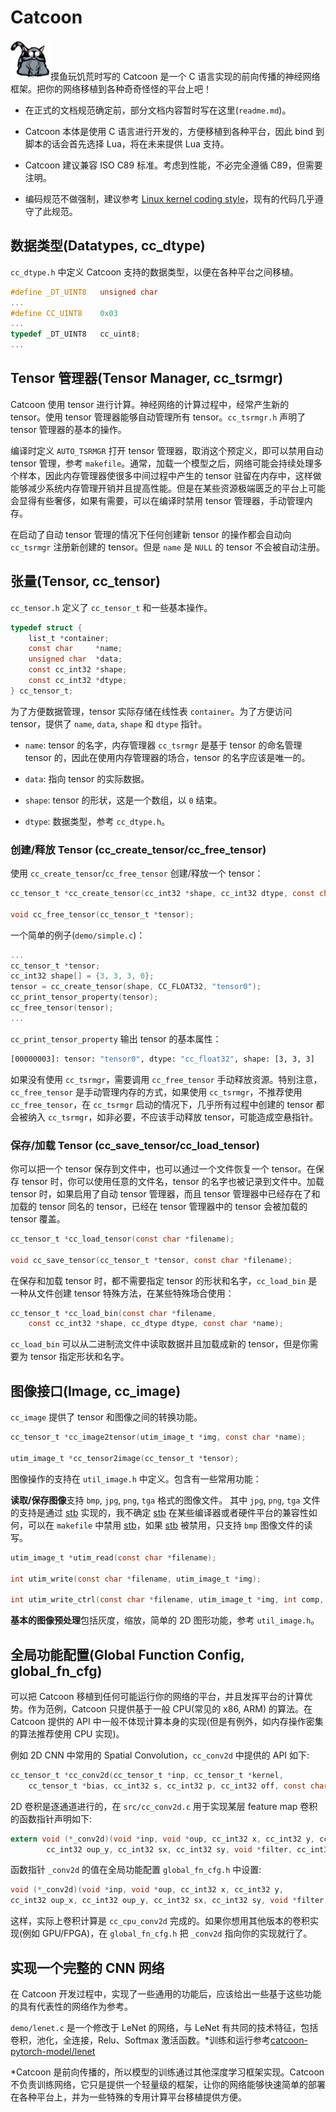 # Catcoon

![catcoon](catcoon.png?raw=ture)摸鱼玩饥荒时写的 Catcoon 是一个 C 语言实现的前向传播的神经网络框架。把你的网络移植到各种奇奇怪怪的平台上吧！

* 在正式的文档规范确定前，部分文档内容暂时写在这里(`readme.md`)。

* Catcoon 本体是使用 C 语言进行开发的，方便移植到各种平台，因此 bind 到脚本的话会首先选择 Lua，将在未来提供 Lua 支持。

* Catcoon 建议兼容 ISO C89 标准。考虑到性能，不必完全遵循 C89，但需要注明。

* 编码规范不做强制，建议参考 [Linux kernel coding style](https://www.kernel.org/doc/html/v4.10/process/coding-style.html)，现有的代码几乎遵守了此规范。

## 数据类型(Datatypes, cc_dtype)

`cc_dtype.h` 中定义 Catcoon 支持的数据类型，以便在各种平台之间移植。

```c
#define _DT_UINT8   unsigned char
...
#define CC_UINT8    0x03
...
typedef _DT_UINT8   cc_uint8;
...
```

## Tensor 管理器(Tensor Manager, cc_tsrmgr)

Catcoon 使用 tensor 进行计算。神经网络的计算过程中，经常产生新的 tensor。使用 tensor 管理器能够自动管理所有 tensor。`cc_tsrmgr.h` 声明了 tensor 管理器的基本的操作。

编译时定义 `AUTO_TSRMGR` 打开 tensor 管理器，取消这个预定义，即可以禁用自动 tensor 管理，参考 `makefile`。通常，加载一个模型之后，网络可能会持续处理多个样本，因此内存管理器使很多中间过程中产生的 tensor 驻留在内存中，这样做能够减少系统内存管理开销并且提高性能。但是在某些资源极端匮乏的平台上可能会显得有些奢侈，如果有需要，可以在编译时禁用 tensor 管理器，手动管理内存。

在启动了自动 tensor 管理的情况下任何创建新 tensor 的操作都会自动向 `cc_tsrmgr` 注册新创建的 tensor。但是 `name` 是 `NULL` 的 tensor 不会被自动注册。

## 张量(Tensor, cc_tensor)

`cc_tensor.h` 定义了 `cc_tensor_t` 和一些基本操作。

```c
typedef struct {
    list_t *container;
	const char     *name;
	unsigned char  *data;
	const cc_int32 *shape;
	const cc_int32 *dtype;
} cc_tensor_t;
```

为了方便数据管理，tensor 实际存储在线性表 `container`。为了方便访问 tensor，提供了 `name`, `data`, `shape` 和 `dtype` 指针。

* `name`: tensor 的名字，内存管理器 `cc_tsrmgr` 是基于 tensor 的命名管理 tensor 的，因此在使用内存管理器的场合，tensor 的名字应该是唯一的。

* `data`: 指向 tensor 的实际数据。

* `shape`: tensor 的形状，这是一个数组，以 `0` 结束。

* `dtype`: 数据类型，参考 `cc_dtype.h`。

### 创建/释放 Tensor (cc_create_tensor/cc_free_tensor)

使用 `cc_create_tensor`/`cc_free_tensor` 创建/释放一个 tensor：

```c
cc_tensor_t *cc_create_tensor(cc_int32 *shape, cc_int32 dtype, const char *name);

void cc_free_tensor(cc_tensor_t *tensor);
```
一个简单的例子(`demo/simple.c`)：

```c
...
cc_tensor_t *tensor;
cc_int32 shape[] = {3, 3, 3, 0};
tensor = cc_create_tensor(shape, CC_FLOAT32, "tensor0");
cc_print_tensor_property(tensor);
cc_free_tensor(tensor);
...
```
`cc_print_tensor_property` 输出 tensor 的基本属性：

```bash
[00000003]: tensor: "tensor0", dtype: "cc_float32", shape: [3, 3, 3]
```
如果没有使用 `cc_tsrmgr`，需要调用 `cc_free_tensor` 手动释放资源。特别注意， `cc_free_tensor` 是手动管理内存的方式，如果使用 `cc_tsrmgr`，不推荐使用 `cc_free_tensor`，在 `cc_tsrmgr` 启动的情况下，几乎所有过程中创建的 tensor 都会被纳入 `cc_tsrmgr`，如非必要，不应该手动释放 tensor，可能造成空悬指针。

### 保存/加载 Tensor (cc_save_tensor/cc_load_tensor)

你可以把一个 tensor 保存到文件中，也可以通过一个文件恢复一个 tensor。在保存 tensor 时，你可以使用任意的文件名，tensor 的名字也被记录到文件中。加载 tensor 时，如果启用了自动 tensor 管理器，而且 tensor 管理器中已经存在了和加载的 tensor 同名的 tensor，已经在 tensor 管理器中的 tensor 会被加载的 tensor 覆盖。

```c
cc_tensor_t *cc_load_tensor(const char *filename);

void cc_save_tensor(cc_tensor_t *tensor, const char *filename);
```

在保存和加载 tensor 时，都不需要指定 tensor 的形状和名字，`cc_load_bin` 是一种从文件创建 tensor 特殊方法，在某些特殊场合使用：

```c
cc_tensor_t *cc_load_bin(const char *filename,
	const cc_int32 *shape, cc_dtype dtype, const char *name);
```

`cc_load_bin` 可以从二进制流文件中读取数据并且加载成新的 tensor，但是你需要为 tensor 指定形状和名字。

## 图像接口(Image, cc_image)

`cc_image` 提供了 tensor 和图像之间的转换功能。

```c
cc_tensor_t *cc_image2tensor(utim_image_t *img, const char *name);

utim_image_t *cc_tensor2image(cc_tensor_t *tensor);
```

图像操作的支持在 `util_image.h` 中定义。包含有一些常用功能：

**读取/保存图像**支持 `bmp`, `jpg`, `png`, `tga` 格式的图像文件。 其中 `jpg`, `png`, `tga` 文件的支持是通过 [stb](https://github.com/nothings/stb) 实现的，我不确定 [stb](https://github.com/nothings/stb) 在某些编译器或者硬件平台的兼容性如何，可以在 `makefile` 中禁用 [stb](https://github.com/nothings/stb)，如果 [stb](https://github.com/nothings/stb) 被禁用，只支持 `bmp` 图像文件的读写。

```c
utim_image_t *utim_read(const char *filename);

int utim_write(const char *filename, utim_image_t *img);

int utim_write_ctrl(const char *filename, utim_image_t *img, int comp, int quality);
```

**基本的图像预处理**包括灰度，缩放，简单的 2D 图形功能，参考 `util_image.h`。

## 全局功能配置(Global Function Config, global_fn_cfg)

可以把 Catcoon 移植到任何可能运行你的网络的平台，并且发挥平台的计算优势。作为范例，Catcoon 只提供基于一般 CPU(常见的 x86, ARM) 的算法。在 Catcoon 提供的 API 中一般不体现计算本身的实现(但是有例外，如内存操作密集的算法推荐使用 CPU 实现)。

例如 2D CNN 中常用的 Spatial Convolution，`cc_conv2d` 中提供的 API 如下:

```c
cc_tensor_t *cc_conv2d(cc_tensor_t *inp, cc_tensor_t *kernel,
	cc_tensor_t *bias, cc_int32 s, cc_int32 p, cc_int32 off, const char *name);
```

2D 卷积是逐通道进行的，在 `src/cc_conv2d.c` 用于实现某层 feature map 卷积的函数指针声明如下:

```c
extern void (*_conv2d)(void *inp, void *oup, cc_int32 x, cc_int32 y, cc_int32 oup_x,
		cc_int32 oup_y, cc_int32 sx, cc_int32 sy, void *filter, cc_int32 fw, cc_dtype dt);
```

函数指针 `_conv2d` 的值在全局功能配置 `global_fn_cfg.h` 中设置:

```c
void (*_conv2d)(void *inp, void *oup, cc_int32 x, cc_int32 y,
cc_int32 oup_x, cc_int32 oup_y, cc_int32 sx, cc_int32 sy, void *filter, cc_int32 fw, cc_dtype dt) = cc_cpu_conv2d;
```

这样，实际上卷积计算是 `cc_cpu_conv2d` 完成的。如果你想用其他版本的卷积实现(例如 GPU/FPGA)，在 `global_fn_cfg.h` 把 `_conv2d` 指向你的实现就行了。

## 实现一个完整的 CNN 网络

在 Catcoon 开发过程中，实现了一些通用的功能后，应该给出一些基于这些功能的具有代表性的网络作为参考。

`demo/lenet.c` 是一个修改于 LeNet 的网络，与 LeNet 有共同的技术特征，包括卷积，池化，全连接，Relu、Softmax 激活函数。*训练和运行参考[catcoon-pytorch-model/lenet](https://github.com/i-evi/catcoon-pytorch-model/tree/master/lenet)

*Catcoon 是前向传播的，所以模型的训练通过其他深度学习框架实现。Catcoon 不负责训练网络，它只是提供一个轻量级的框架，让你的网络能够快速简单的部署在各种平台上，并为一些特殊的专用计算平台移植提供方便。
